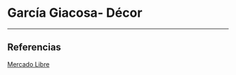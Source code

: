 # García Giacosa- **Décor**
---
## Referencias





[MercadoLibre]:https://mercadolibre.com.ar
[Mercado Libre][MercadoLibre]
